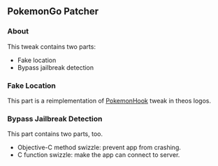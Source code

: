 ## PokemonGo Patcher


### About 

This tweak contains two parts: 

* Fake location
* Bypass jailbreak detection

### Fake Location

This part is a reimplementation of [PokemonHook](https://github.com/rpplusplus/PokemonHook) tweak in theos logos.


### Bypass Jailbreak Detection

This part contains two parts, too.

* Objective-C method swizzle: prevent app from crashing.
* C function swizzle: make the app can connect to server.